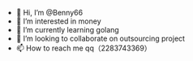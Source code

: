 - 👋 Hi, I’m @Benny66
- 👀 I’m interested in money
- 🌱 I’m currently learning golang
- 💞️ I’m looking to collaborate on outsourcing project
- 📫 How to reach me qq（2283743369）

<!---
Benny66/Benny66 is a ✨ special ✨ repository because its `README.md` (this file) appears on your GitHub profile.
You can click the Preview link to take a look at your changes.
--->
